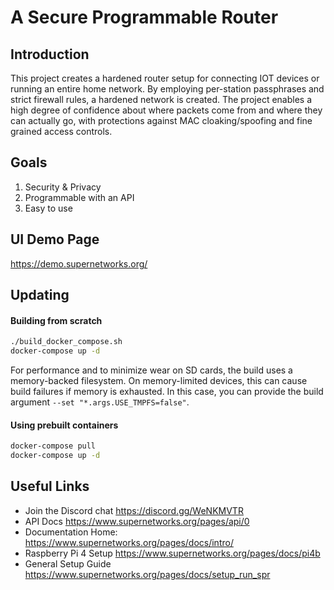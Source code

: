 # A Secure Programmable Router

## Introduction

This project creates a hardened router setup for connecting IOT devices or running an entire home network. 
By employing per-station passphrases and strict firewall rules, a hardened network is created.
The project enables a high degree of confidence about where packets come from and where they can actually go,
with protections against MAC cloaking/spoofing and fine grained access controls. 

## Goals
1. Security & Privacy
2. Programmable with an API 
3. Easy to use 

## UI Demo Page

https://demo.supernetworks.org/

## Updating 
#### Building from scratch
```bash
./build_docker_compose.sh
docker-compose up -d
```

For performance and to minimize wear on SD cards, the build uses a memory-backed filesystem. On memory-limited devices, this can cause build failures if memory is exhausted. In this case, you can provide the build argument `--set "*.args.USE_TMPFS=false"`.


#### Using prebuilt containers
```bash
docker-compose pull
docker-compose up -d
```

## Useful Links

* Join the Discord chat https://discord.gg/WeNKMVTR
* API Docs https://www.supernetworks.org/pages/api/0
* Documentation Home: https://www.supernetworks.org/pages/docs/intro/
* Raspberry Pi 4 Setup https://www.supernetworks.org/pages/docs/pi4b
* General Setup Guide https://www.supernetworks.org/pages/docs/setup_run_spr
